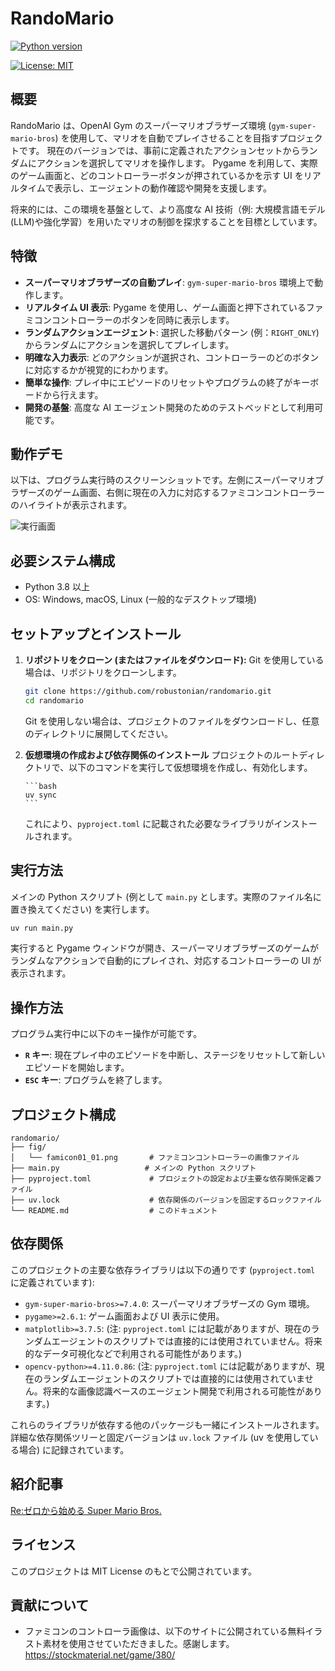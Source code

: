 # RandoMario

[![Python version](https://img.shields.io/badge/python-3.8+-blue.svg)](https://www.python.org/downloads/)

[![License: MIT](https://img.shields.io/badge/License-MIT-yellow.svg)](https://opensource.org/licenses/MIT)

## 概要

RandoMario は、OpenAI Gym のスーパーマリオブラザーズ環境 (`gym-super-mario-bros`) を使用して、マリオを自動でプレイさせることを目指すプロジェクトです。
現在のバージョンでは、事前に定義されたアクションセットからランダムにアクションを選択してマリオを操作します。
Pygame を利用して、実際のゲーム画面と、どのコントローラーボタンが押されているかを示す UI をリアルタイムで表示し、エージェントの動作確認や開発を支援します。

将来的には、この環境を基盤として、より高度な AI 技術（例: 大規模言語モデル(LLM)や強化学習）を用いたマリオの制御を探求することを目標としています。

## 特徴

- **スーパーマリオブラザーズの自動プレイ**: `gym-super-mario-bros` 環境上で動作します。
- **リアルタイム UI 表示**: Pygame を使用し、ゲーム画面と押下されているファミコンコントローラーのボタンを同時に表示します。
- **ランダムアクションエージェント**: 選択した移動パターン (例：`RIGHT_ONLY`) からランダムにアクションを選択してプレイします。
- **明確な入力表示**: どのアクションが選択され、コントローラーのどのボタンに対応するかが視覚的にわかります。
- **簡単な操作**: プレイ中にエピソードのリセットやプログラムの終了がキーボードから行えます。
- **開発の基盤**: 高度な AI エージェント開発のためのテストベッドとして利用可能です。

## 動作デモ

以下は、プログラム実行時のスクリーンショットです。左側にスーパーマリオブラザーズのゲーム画面、右側に現在の入力に対応するファミコンコントローラーのハイライトが表示されます。

![実行画面](./fig/1-1.gif)

## 必要システム構成

- Python 3.8 以上
- OS: Windows, macOS, Linux (一般的なデスクトップ環境)

## セットアップとインストール

1.  **リポジトリをクローン (またはファイルをダウンロード):**
    Git を使用している場合は、リポジトリをクローンします。

    ```bash
    git clone https://github.com/robustonian/randomario.git
    cd randomario
    ```

    Git を使用しない場合は、プロジェクトのファイルをダウンロードし、任意のディレクトリに展開してください。

2.  **仮想環境の作成および依存関係のインストール**
    プロジェクトのルートディレクトリで、以下のコマンドを実行して仮想環境を作成し、有効化します。

        ```bash
        uv sync
        ```

    これにより、`pyproject.toml` に記載された必要なライブラリがインストールされます。

## 実行方法

メインの Python スクリプト (例として `main.py` とします。実際のファイル名に置き換えてください) を実行します。

```bash
uv run main.py
```

実行すると Pygame ウィンドウが開き、スーパーマリオブラザーズのゲームがランダムなアクションで自動的にプレイされ、対応するコントローラーの UI が表示されます。

## 操作方法

プログラム実行中に以下のキー操作が可能です。

- **`R` キー**: 現在プレイ中のエピソードを中断し、ステージをリセットして新しいエピソードを開始します。
- **`ESC` キー**: プログラムを終了します。

## プロジェクト構成

```
randomario/
├── fig/
│   └── famicon01_01.png       # ファミコンコントローラーの画像ファイル
├── main.py                   # メインの Python スクリプト
├── pyproject.toml             # プロジェクトの設定および主要な依存関係定義ファイル
├── uv.lock                    # 依存関係のバージョンを固定するロックファイル
└── README.md                  # このドキュメント
```

## 依存関係

このプロジェクトの主要な依存ライブラリは以下の通りです (`pyproject.toml` に定義されています):

- `gym-super-mario-bros>=7.4.0`: スーパーマリオブラザーズの Gym 環境。
- `pygame>=2.6.1`: ゲーム画面および UI 表示に使用。
- `matplotlib>=3.7.5`: (注: `pyproject.toml` には記載がありますが、現在のランダムエージェントのスクリプトでは直接的には使用されていません。将来的なデータ可視化などで利用される可能性があります。)
- `opencv-python>=4.11.0.86`: (注: `pyproject.toml` には記載がありますが、現在のランダムエージェントのスクリプトでは直接的には使用されていません。将来的な画像認識ベースのエージェント開発で利用される可能性があります。)

これらのライブラリが依存する他のパッケージも一緒にインストールされます。詳細な依存関係ツリーと固定バージョンは `uv.lock` ファイル (uv を使用している場合) に記録されています。

<!-- ## 今後の展望

- **画像認識ベースのエージェント**: `opencv-python` を活用し、ゲーム画面の状態を認識して行動を決定するエージェントを開発する。
- **強化学習 (RL) エージェント**: DQN (Deep Q-Network) などの強化学習アルゴリズムを実装し、マリオがステージクリアを目指して学習するようにする。
- **大規模言語モデル (LLM) の活用**: LLM にゲームの状況を説明させたり、行動計画を生成させたりするなど、新しい形での AI エージェント制御を試みる。
- **パフォーマンスの最適化** および **コードのモジュール化**。 -->

## 紹介記事

[Re:ゼロから始める Super Mario Bros.](https://note.com/gosrum/n/ne89a0810f353)

## ライセンス

このプロジェクトは MIT License のもとで公開されています。

## 貢献について

- ファミコンのコントローラ画像は、以下のサイトに公開されている無料イラスト素材を使用させていただきました。感謝します。
  https://stockmaterial.net/game/380/
